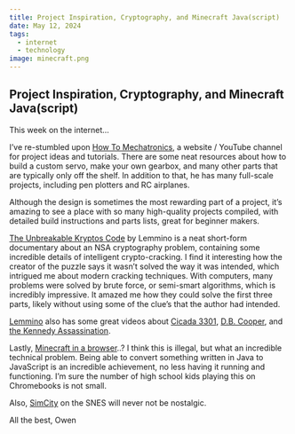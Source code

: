 ```yaml
---
title: Project Inspiration, Cryptography, and Minecraft Java(script)
date: May 12, 2024
tags:
  - internet
  - technology
image: minecraft.png
---
```

## Project Inspiration, Cryptography, and Minecraft Java(script)

This week on the internet...

I’ve re-stumbled upon [How To Mechatronics](https://howtomechatronics.com/category/projects/), a website / YouTube channel for project ideas and tutorials. There are some neat resources about how to build a custom servo, make your own gearbox, and many other parts that are typically only off the shelf. In addition to that, he has many full-scale projects, including pen plotters and RC airplanes.

Although the design is sometimes the most rewarding part of a project, it’s amazing to see a place with so many high-quality projects compiled, with detailed build instructions and parts lists, great for beginner makers.

[The Unbreakable Kryptos Code](https://www.youtube.com/watch?v=jVpsLMCIB0Y) by Lemmino is a neat short-form documentary about an NSA cryptography problem, containing some incredible details of intelligent crypto-cracking. I find it interesting how the creator of the puzzle says it wasn’t solved the way it was intended, which intrigued me about modern cracking techniques. With computers, many problems were solved by brute force, or semi-smart algorithms, which is incredibly impressive. It amazed me how they could solve the first three parts, likely without using some of the clue’s that the author had intended.

[Lemmino](https://www.youtube.com/@LEMMiNO) also has some great videos about [Cicada 3301](https://www.youtube.com/watch?v=I2O7blSSzpI&t=2s), [D.B. Cooper](https://www.youtube.com/watch?v=CbUjuwhQPKs&t=353s), and [the Kennedy Assassination](https://www.youtube.com/watch?v=5u7euN1HTuU).

Lastly, [Minecraft in a browser](https://eaglercraft.com/mc/1.8.8/)..? I think this is illegal, but what an incredible technical problem. Being able to convert something written in Java to JavaScript is an incredible achievement, no less having it running and functioning. I’m sure the number of high school kids playing this on Chromebooks is not small.

Also, [SimCity](https://www.retrogames.cz/play_472-SNES.php) on the SNES will never not be nostalgic.

All the best,
Owen
